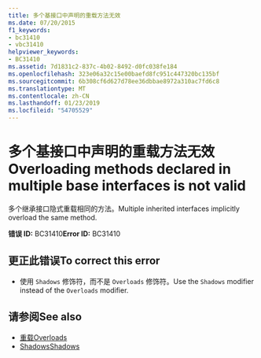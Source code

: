 ```yaml
---
title: 多个基接口中声明的重载方法无效
ms.date: 07/20/2015
f1_keywords:
- bc31410
- vbc31410
helpviewer_keywords:
- BC31410
ms.assetid: 7d1831c2-837c-4b02-8492-d0fc038fe184
ms.openlocfilehash: 323e06a32c15e00baefd8fc951c447320bc135bf
ms.sourcegitcommit: 6b308cf6d627d78ee36dbbae8972a310ac7fd6c8
ms.translationtype: MT
ms.contentlocale: zh-CN
ms.lasthandoff: 01/23/2019
ms.locfileid: "54705529"
---
```

# <a name="overloading-methods-declared-in-multiple-base-interfaces-is-not-valid"></a><span data-ttu-id="1e0d8-102">多个基接口中声明的重载方法无效</span><span class="sxs-lookup"><span data-stu-id="1e0d8-102">Overloading methods declared in multiple base interfaces is not valid</span></span>
<span data-ttu-id="1e0d8-103">多个继承接口隐式重载相同的方法。</span><span class="sxs-lookup"><span data-stu-id="1e0d8-103">Multiple inherited interfaces implicitly overload the same method.</span></span>  
  
 <span data-ttu-id="1e0d8-104">**错误 ID:** BC31410</span><span class="sxs-lookup"><span data-stu-id="1e0d8-104">**Error ID:** BC31410</span></span>  
  
## <a name="to-correct-this-error"></a><span data-ttu-id="1e0d8-105">更正此错误</span><span class="sxs-lookup"><span data-stu-id="1e0d8-105">To correct this error</span></span>  
  
-   <span data-ttu-id="1e0d8-106">使用 `Shadows` 修饰符，而不是 `Overloads` 修饰符。</span><span class="sxs-lookup"><span data-stu-id="1e0d8-106">Use the `Shadows` modifier instead of the `Overloads` modifier.</span></span>  
  
## <a name="see-also"></a><span data-ttu-id="1e0d8-107">请参阅</span><span class="sxs-lookup"><span data-stu-id="1e0d8-107">See also</span></span>
- [<span data-ttu-id="1e0d8-108">重载</span><span class="sxs-lookup"><span data-stu-id="1e0d8-108">Overloads</span></span>](../../visual-basic/language-reference/modifiers/overloads.md)
- [<span data-ttu-id="1e0d8-109">Shadows</span><span class="sxs-lookup"><span data-stu-id="1e0d8-109">Shadows</span></span>](../../visual-basic/language-reference/modifiers/shadows.md)
